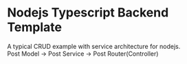 # Nodejs Typescript Backend Template

A typical CRUD example with service architecture for nodejs.\
Post Model -> Post Service -> Post Router(Controller)
